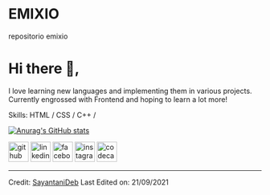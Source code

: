 # EMIXIO
repositorio emixio

# Hi there 👋, 


I love learning new languages and implementing them in various projects. Currently engrossed with Frontend and hoping to learn a lot more!

Skills: HTML / CSS / C++ /

[![Anurag's GitHub stats](https://github-readme-stats.vercel.app/api?username=EMIXIIO)](https://github.com/anuraghazra/github-readme-stats)




[<img src='https://cdn.jsdelivr.net/npm/simple-icons@3.0.1/icons/github.svg' alt='github' height='40'>](https://github.com/EMIXIIO)  [<img src='https://cdn.jsdelivr.net/npm/simple-icons@3.0.1/icons/linkedin.svg' alt='linkedin' height='40'>](https://www.linkedin.com/in/https://www.linkedin.com/in/sayantani-deb-035794200//)  [<img src='https://cdn.jsdelivr.net/npm/simple-icons@3.0.1/icons/facebook.svg' alt='facebook' height='40'>](https://www.facebook.com/https://www.facebook.com/sayantani.deb2)  [<img src='https://cdn.jsdelivr.net/npm/simple-icons@3.0.1/icons/instagram.svg' alt='instagram' height='40'>](https://www.instagram.com/https://www.instagram.com/ringarde.bish//)  [<img src='https://cdn.jsdelivr.net/npm/simple-icons@3.0.1/icons/codecademy.svg' alt='codecademy' height='40'>](https://www.codecademy.com/profiles/sayantaniDeb9721323838)  

------
Credit: [SayantaniDeb](https://github.com/SayantaniDeb)
Last Edited on: 21/09/2021 
